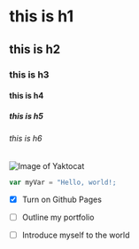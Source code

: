 # this is h1
## this is h2
### this is h3
#### this is h4
##### this is h5
###### this is h6

![Image of Yaktocat](https://octodex.github.com/images/yaktocat.png)

``` javascript
var myVar = "Hello, world!;
```
- [x] Turn on Github Pages
- [ ] Outline my portfolio
- [ ] Introduce myself to the world
  
